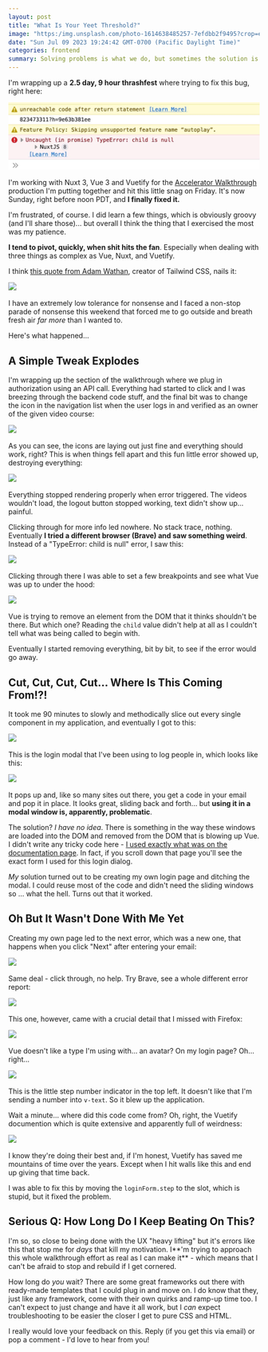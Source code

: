 ```yaml
---
layout: post
title: "What Is Your Yeet Threshold?"
image: "https:/img.unsplash.com/photo-1614638485257-7efdbb2f9495?crop=entropy&cs=tinysrgb&fit=max&fm=jpg&ixid=M3wxMTc3M3wwfDF8c2VhcmNofDJ8fGJvdW5kYXJ5fGVufDB8fHx8MTY4ODUyMDE2Mnww&ixlib=rb-4.0.3&q=80&w=2000"
date: "Sun Jul 09 2023 19:24:42 GMT-0700 (Pacific Daylight Time)"
categories: frontend
summary: Solving problems is what we do, but sometimes the solution is to burn it all down and start again, learning from your mistakes. How do you make this choice?      
---
```


I'm wrapping up a **2.5 day, 9 hour thrashfest** where trying to fix this bug, right here:

![](/img/2023/07/screenshot_17.jpg)

I'm working with Nuxt 3, Vue 3 and Vuetify for the [Accelerator Walkthrough](%5F%5FGHOST%5FURL%5F%5F/frontend-accelerator/) production I'm putting together and hit this little snag on Friday. It's now Sunday, right before noon PDT, and **I finally fixed it.**

I'm frustrated, of course. I did learn a few things, which is obviously groovy (and I'll share those)... but overall I think the thing that I exercised the most was my patience.

**I tend to pivot, quickly, when shit hits the fan**. Especially when dealing with three things as complex as Vue, Nuxt, and Vuetify.

I think [this quote from Adam Wathan](https://adamwathan.me/renderless-components-in-vuejs/), creator of Tailwind CSS, nails it:

![](/2023/07/screenshot_18.jpg)

I have an extremely low tolerance for nonsense and I faced a non-stop parade of nonsense this weekend that forced me to go outside and breath fresh air _far more_ than I wanted to.

Here's what happened...

## A Simple Tweak Explodes

I'm wrapping up the section of the walkthrough where we plug in authorization using an API call. Everything had started to click and I was breezing through the backend code stuff, and the final bit was to change the icon in the navigation list when the user logs in and verified as an owner of the given video course:

![](/2023/07/screenshot_19.jpg)

As you can see, the icons are laying out just fine and everything should work, right? This is when things fell apart and this fun little error showed up, destroying everything:

![](/2023/07/screenshot_17-1.jpg)

Everything stopped rendering properly when error triggered. The videos wouldn't load, the logout button stopped working, text didn't show up... painful.

Clicking through for more info led nowhere. No stack trace, nothing. Eventually **I tried a different browser (Brave) and saw something weird**. Instead of a "TypeError: child is null" error, I saw this:

![](/2023/07/screenshot_20.jpg)

Clicking through there I was able to set a few breakpoints and see what Vue was up to under the hood:

![](/2023/07/screenshot_21.jpg)

Vue is trying to remove an element from the DOM that it thinks shouldn't be there. But which one? Reading the `child` value didn't help at all as I couldn't tell what was being called to begin with.

Eventually I started removing everything, bit by bit, to see if the error would go away.

## Cut, Cut, Cut, Cut... Where Is This Coming From!?!

It took me 90 minutes to slowly and methodically slice out every single component in my application, and eventually I got to this:

![](/2023/07/screenshot_22.jpg)

This is the login modal that I've been using to log people in, which looks like this:

![](/2023/07/screenshot_23.jpg)

It pops up and, like so many sites out there, you get a code in your email and pop it in place. It looks great, sliding back and forth... but **using it in a modal window is, apparently, problematic**.

The solution? _I have no idea_. There is something in the way these windows are loaded into the DOM and removed from the DOM that is blowing up Vue. I didn't write any tricky code here - [I used exactly what was on the documentation page](https://vuetifyjs.com/en/components/windows/). In fact, if you scroll down that page you'll see the exact form I used for this login dialog.

_My_ solution turned out to be creating my own login page and ditching the modal. I could reuse most of the code and didn't need the sliding windows so ... what the hell. Turns out that it worked.

## Oh But It Wasn't Done With Me Yet

Creating my own page led to the next error, which was a new one, that happens when you click "Next" after entering your email:

![](/2023/07/screenshot_24.jpg)

Same deal - click through, no help. Try Brave, see a whole different error report:

![](/2023/07/screenshot_25.jpg)

This one, however, came with a crucial detail that I missed with Firefox:

![](/2023/07/screenshot_28.jpg)

Vue doesn't like a type I'm using with... an avatar? On my login page? Oh... right...

![](/2023/07/screenshot_26.jpg)

This is the little step number indicator in the top left. It doesn't like that I'm sending a number into `v-text`. So it blew up the application.

Wait a minute... where did this code come from? Oh, right, the Vuetify documention which is quite extensive and apparently full of weirdness:

![](/2023/07/screenshot_29-1.jpg)

I know they're doing their best and, if I'm honest, Vuetify has saved me mountains of time over the years. Except when I hit walls like this and end up giving that time back.

I was able to fix this by moving the `loginForm.step` to the slot, which is stupid, but it fixed the problem.

## Serious Q: How Long Do I Keep Beating On This?

I'm so, so close to being done with the UX "heavy lifting" but it's errors like this that stop me for _days_ that kill my motivation. I**'m trying to approach this whole walkthrough effort as real as I can make it** \- which means that I can't be afraid to stop and rebuild if I get cornered.

How long do _you_ wait? There are some great frameworks out there with ready-made templates that I could plug in and move on. I do know that they, just like any framework, come with their own quirks and ramp-up time too. I can't expect to just change and have it all work, but I _can_ expect troubleshooting to be easier the closer I get to pure CSS and HTML.

I really would love your feedback on this. Reply (if you get this via email) or pop a comment - I'd love to hear from you!